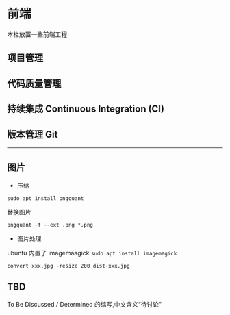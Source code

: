 # 前端

本栏放置一些前端工程

## 项目管理

## 代码质量管理

## 持续集成 Continuous Integration (CI)

## 版本管理 Git

---

## 图片

- 压缩

`sudo apt install pngquant`

替换图片

`pngquant -f --ext .png *.png`

- 图片处理

ubuntu 内置了 imagemaagick `sudo apt install imagemagick`

`convert xxx.jpg -resize 200 dist-xxx.jpg`

## TBD

To Be Discussed / Determined 的缩写,中文含义“待讨论”
